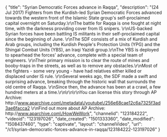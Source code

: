 {
    "title": "Syrian Democratic Forces advance in Raqqa",
    "description": "(24 Jul 2017) Fighters from the Kurdish-led Syrian Democratic Forces advanced towards the western front of the Islamic State group's self-proclaimed capital overnight on Saturday.\r\nThe battle for Raqqa is one fought at night time, with the darkness providing cover from IS snipers. \r\nUS-backed Syrian forces have been battling IS militants in their self-proclaimed capital since the beginning of June. \r\nThe SDF consists of a mix of Kurdish and Arab groups, including the Kurdish People's Protection Units (YPG) and the Shingal Combat Units (YBS), an Iraqi Yazidi group.\r\nThe YBS is deployed to spearhead the forces' advance, complete with a special team of engineers. \r\nTheir primary mission is to clear the route of mines and booby-traps in the streets, as well as to remove any obstacles.\r\nMost of the fighters - some very young - have had relatives either killed or displaced under IS rule. \r\nSeveral weeks ago, the SDF made a swift and surprising advance, breaking through the historic wall that surrounds the old centre of Raqqa. \r\nSince then, the advance has been at a crawl, a few hundred meters at a time.\r\n\r\n\r\nYou can license this story through AP Archive: http:\/\/www.aparchive.com\/metadata\/youtube\/256e68cae12c6a7325f3ad3ae6facca2 \r\nFind out more about AP Archive: http:\/\/www.aparchive.com\/HowWeWork",
    "channelid": "123184222",
    "videoid": "123197026",
    "date_created": "1501333360",
    "date_modified": "1508437460",
    "type": "captivate",
    "layout": "channelVideo",
    "url": "\/c1\/syrian-democratic-forces-advance-in-raqqa\/123184222-123197026"
}